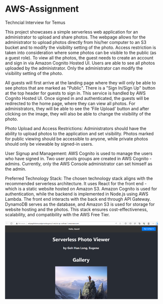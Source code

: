 # AWS-Assignment
Techncial Interview for Temus

This project showcases a simple serverless web application for an administrator to upload and share photos. The webpage allows for the administrator to upload photos directly from his/her computer to an S3 bucket and to modify the visibility setting of the photo. Access restriction is taken into consideration where some photos can be visible to the public (as a guest role). To view all the photos, the guest needs to create an account and sign in via Amazon Cognito Hosted UI. Users are able to see all photos uploaded by the administrator. Only the administrator can modify the visibility setting of the photo.

All guests will first arrive at the landing page where they will only be able to see photos that are marked as "Public". There is a "Sign In/Sign Up" button at the top header for guests to sign in. This service is handled by AWS Cognito Hosted UI. Once signed in and authenticated, the guests will be redirected to the home page, where they can view all photos. For administrators, they will be able to see the 'File Upload' button and after clicking on the image, they will also be able to change the visibility of the photo.

Photo Upload and Access Restrictions: Administrators should have the ability to upload photos to the application and set visibility. Photos marked for public viewing should be accessible to anyone, while private photos should only be viewable by signed-in users. 

User Signup and Management: AWS Cognito is used to manage the users who have signed in. Two user pools groups are created in AWS Cognito - admins. Currently, only the AWS Console administrator can set himself as the admin. 

Preferred Technology Stack: The chosen technology stack aligns with the recommended serverless architecture. It uses React for the front end - which is a static website hosted on Amazon S3. Amazon Cognito is used for authentication, while the backend is implemented in Node.js using AWS Lambda. The front end interacts with the back end through API Gateway. DynamoDB serves as the database, and Amazon S3 is used for storage for website hosting and the photos. This stack ensures cost-effectiveness, scalability, and compatibility with the AWS Free Tier.

![Alt text](image.png)